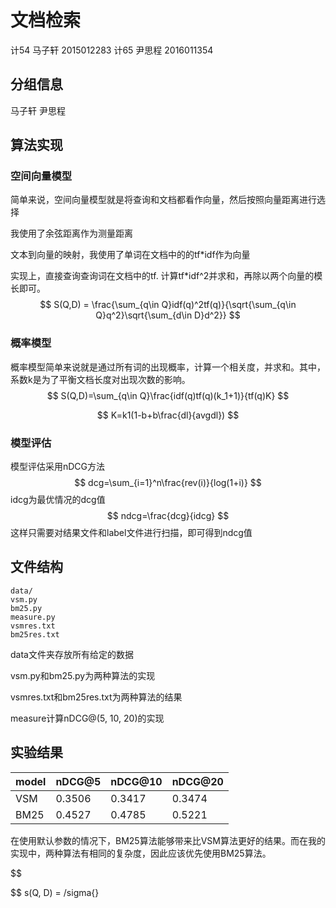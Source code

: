 # 文档检索

计54 马子轩 2015012283 计65 尹思程 2016011354

## 分组信息

马子轩 尹思程

## 算法实现

### 空间向量模型

简单来说，空间向量模型就是将查询和文档都看作向量，然后按照向量距离进行选择

我使用了余弦距离作为测量距离

文本到向量的映射，我使用了单词在文档中的的tf*idf作为向量

实现上，直接查询查询词在文档中的tf. 计算tf*idf^2并求和，再除以两个向量的模长即可。
$$
S(Q,D) = \frac{\sum_{q\in Q}idf(q)^2tf(q)}{\sqrt{\sum_{q\in Q}q^2}\sqrt{\sum_{d\in D}d^2}}
$$


### 概率模型

概率模型简单来说就是通过所有词的出现概率，计算一个相关度，并求和。其中，系数k是为了平衡文档长度对出现次数的影响。
$$
S(Q,D)=\sum_{q\in Q}\frac{idf(q)tf(q)(k_1+1)}{tf(q)K}
$$

$$
K=k1(1-b+b\frac{dl}{avgdl})
$$



### 模型评估

模型评估采用nDCG方法
$$
dcg=\sum_{i=1}^n\frac{rev(i)}{log(1+i)}
$$
idcg为最优情况的dcg值
$$
ndcg=\frac{dcg}{idcg}
$$
这样只需要对结果文件和label文件进行扫描，即可得到ndcg值



## 文件结构

```
data/
vsm.py
bm25.py
measure.py
vsmres.txt
bm25res.txt
```

data文件夹存放所有给定的数据

vsm.py和bm25.py为两种算法的实现

vsmres.txt和bm25res.txt为两种算法的结果

measure计算nDCG@(5, 10, 20)的实现



## 实验结果

| model | nDCG@5 | nDCG@10 | nDCG@20 |
| ----- | ------ | ------- | ------- |
| VSM   | 0.3506 | 0.3417  | 0.3474  |
| BM25  | 0.4527 | 0.4785  | 0.5221  |

在使用默认参数的情况下，BM25算法能够带来比VSM算法更好的结果。而在我的实现中，两种算法有相同的复杂度，因此应该优先使用BM25算法。






$$

$$
s(Q, D) = /sigma{}




